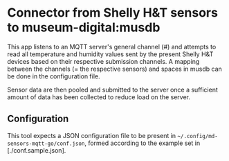 # Connector from Shelly H&T sensors to museum-digital:musdb

This app listens to an MQTT server's general channel (#) and attempts to read
all temperature and humidity values sent by the present Shelly H&T devices based
on their respective submission channels. A mapping between the channels (= the
respective sensors) and spaces in musdb can be done in the configuration file.

Sensor data are then pooled and submitted to the server once a sufficient amount of
data has been collected to reduce load on the server.

## Configuration

This tool expects a JSON configuration file to be present in
`~/.config/md-sensors-mqtt-go/conf.json`, formed according to the example set in
[./conf.sample.json].
